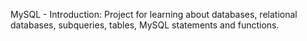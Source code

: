 MySQL - Introduction:
Project for learning about databases, relational databases, subqueries, tables, MySQL statements and functions.
